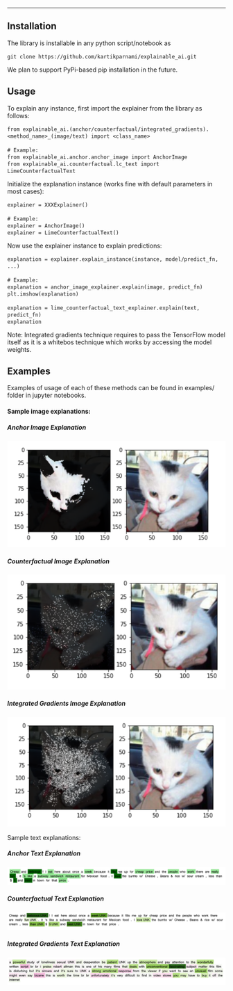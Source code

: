 ---

## Installation

The library is installable in any python script/notebook as
```
git clone https://github.com/kartikparnami/explainable_ai.git
```

We plan to support PyPi-based pip installation in the future.

## Usage

To explain any instance, first import the explainer from the library as follows:

```
from explainable_ai.(anchor/counterfactual/integrated_gradients).<method_name>_(image/text) import <class_name>

# Example:
from explainable_ai.anchor.anchor_image import AnchorImage
from explainable_ai.counterfactual.lc_text import LimeCounterfactualText
```

Initialize the explanation instance (works fine with default parameters in most cases):

```
explainer = XXXExplainer()

# Example:
explainer = AnchorImage()
explainer = LimeCounterfactualText()
```

Now use the explainer instance to explain predictions:
```
explanation = explainer.explain_instance(instance, model/predict_fn, ...)

# Example:
explanation = anchor_image_explainer.explain(image, predict_fn)
plt.imshow(explanation)

explanation = lime_counterfactual_text_explainer.explain(text, predict_fn)
explanation
```

Note: Integrated gradients technique requires to pass the TensorFlow model itself as it is a whitebos technique which works by accessing the model weights.

## Examples

Examples of usage of each of these methods can be found in examples/ folder in jupyter notebooks.

#### Sample image explanations:

##### Anchor Image Explanation
![Anchor Image Explanation](images/AnchorImage.png "Anchor Image Explanation")

##### Counterfactual Image Explanation
![Counterfactual Image Explanation](images/LCImage.png "Counterfactual Image Explanation")

##### Integrated Gradients Image Explanation
![Integrated Gradients Image Explanation](images/IGImage.png "Integrated Gradients Image Explanation")

Sample text explanations:

##### Anchor Text Explanation
![Anchor Text Explanation](images/AnchorText.png "Anchor Text Explanation")

##### Counterfactual Text Explanation
![Counterfactual Text Explanation](images/LCText.png "Counterfactual Text Explanation")

##### Integrated Gradients Text Explanation
![Integrated Gradients Text Explanation](images/IGText.png "Integrated Gradients Text Explanation")
